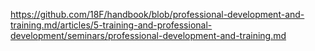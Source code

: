---
---
https://github.com/18F/handbook/blob/professional-development-and-training.md/articles/5-training-and-professional-development/seminars/professional-development-and-training.md